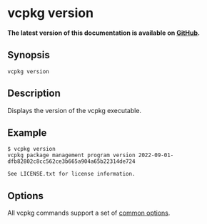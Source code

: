 # vcpkg version

**The latest version of this documentation is available on [GitHub](https://github.com/Microsoft/vcpkg/tree/master/docs/commands/version.md).**

## Synopsis

```no-highlight
vcpkg version
```

## Description

Displays the version of the vcpkg executable.

## Example
```no-highlight
$ vcpkg version
vcpkg package management program version 2022-09-01-dfb82802c8cc562ce3b665a904a65b22314de724

See LICENSE.txt for license information.
```

## Options

All vcpkg commands support a set of [common options](common-options.md).
